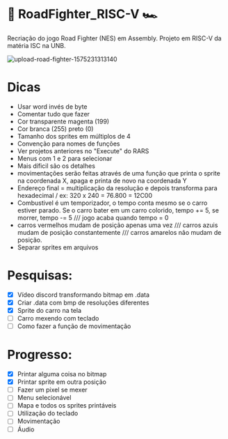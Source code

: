 # 🚗 RoadFighter_RISC-V 🏎
Recriação do jogo Road Fighter (NES) em Assembly. Projeto em RISC-V da matéria ISC na UNB.

![upload-road-fighter-1575231313140](https://user-images.githubusercontent.com/64702639/160934977-a04cc4e6-6c98-43d6-b299-9f5ba6c1797d.jpeg)

# Dicas
- Usar word invés de byte
- Comentar tudo que fazer
- Cor transparente magenta (199)
- Cor branca (255) preto (0)
- Tamanho dos sprites em múltiplos de 4
- Convenção para nomes de funções
- Ver projetos anteriores no "Execute" do RARS
- Menus com 1 e 2 para selecionar
- Mais díficil são os detalhes
- movimentações serão feitas através de uma função que printa o sprite na coordenada X, apaga e printa de novo na coordenada Y
- Endereço final = multiplicação da resolução e depois transforma para hexadecimal / ex: 320 x 240 = 76.800 = 12C00
- Combustivel é um temporizador, o tempo conta mesmo se o carro estiver parado. Se o carro bater em um carro colorido, tempo += 5, se morrer, tempo -= 5 /// jogo acaba quando tempo = 0
- carros vermelhos mudam de posição apenas uma vez /// carros azuis mudam de posição constantemente /// carros amarelos não mudam de posição.
- Separar sprites em arquivos

# Pesquisas:
- [X] Vídeo discord transformando bitmap em .data
- [X] Criar .data com bmp de resoluções diferentes
- [X] Sprite do carro na tela
- [ ] Carro mexendo com teclado
- [ ] Como fazer a função de movimentação

# Progresso:
- [X] Printar alguma coisa no bitmap
- [X] Printar sprite em outra posição
- [ ] Fazer um pixel se mexer
- [ ] Menu selecionável
- [ ] Mapa e todos os sprites printáveis
- [ ] Utilização do teclado
- [ ] Movimentação
- [ ] Áudio
